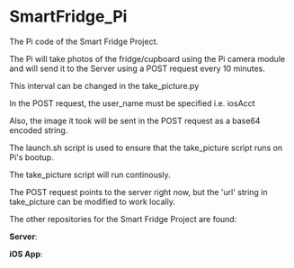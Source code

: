 # SmartFridge_Pi
The Pi code of the Smart Fridge Project. 

The Pi will take photos of the fridge/cupboard using the Pi camera module
and will send it to the Server using a POST request every 10 minutes.

This interval can be changed in the take_picture.py

In the POST request, the user_name must be specified i.e. iosAcct

Also, the image it took will be sent in the POST request as a base64 encoded string.


The launch.sh script is used to ensure that the take_picture script runs on Pi's bootup.

The take_picture script will run continously.



The POST request points to the server right now, but the 'url' string in take_picture can be modified to work locally.

The other repositories for the Smart Fridge Project are found:

**Server**: 

**iOS App**: 
